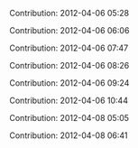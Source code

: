 Contribution: 2012-04-06 05:28

Contribution: 2012-04-06 06:06

Contribution: 2012-04-06 07:47

Contribution: 2012-04-06 08:26

Contribution: 2012-04-06 09:24

Contribution: 2012-04-06 10:44

Contribution: 2012-04-08 05:05

Contribution: 2012-04-08 06:41

